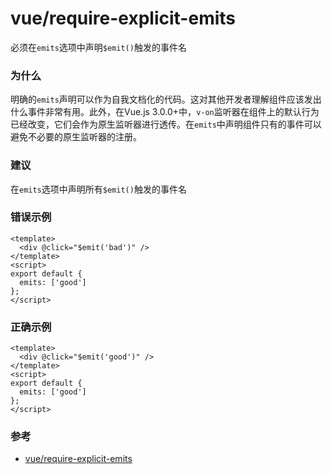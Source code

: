 # vue/require-explicit-emits

必须在`emits`选项中声明`$emit()`触发的事件名

### 为什么

明确的`emits`声明可以作为自我文档化的代码。这对其他开发者理解组件应该发出什么事件非常有用。此外，在Vue.js 3.0.0+中，`v-on`监听器在组件上的默认行为已经改变，它们会作为原生监听器进行透传。在`emits`中声明组件只有的事件可以避免不必要的原生监听器的注册。

### 建议

在`emits`选项中声明所有`$emit()`触发的事件名

### 错误示例

```vue
<template>
  <div @click="$emit('bad')" />
</template>
<script>
export default {
  emits: ['good']
};
</script>
```

### 正确示例

```vue
<template>
  <div @click="$emit('good')" />
</template>
<script>
export default {
  emits: ['good']
};
</script>
```

### 参考

- [vue/require-explicit-emits](https://eslint.vuejs.org/rules/require-explicit-emits.html)
